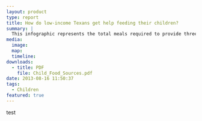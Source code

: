 ```yaml
---
layout: product
type: report
title: How do low-income Texans get help feeding their children?
summary: |
  This infographic represents the total meals required to provide three meals per day, year‐round to every child living in a low‐income Texas household
media:
  image:
  map:
  timeline:
downloads: 
  - title: PDF
    file: Child_Food_Sources.pdf
date: 2013-08-16 11:50:37
tags: 
  - Children
featured: true
---
```


test
